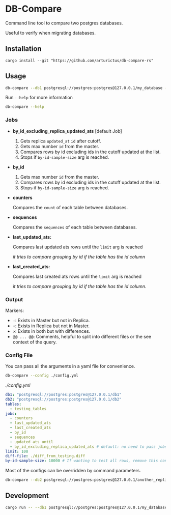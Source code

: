 # DB-Compare

Command line tool to compare two postgres databases.

Useful to verify when migrating databases.

## Installation

```shell
cargo install --git "https://github.com/arturictus/db-compare-rs"
```

## Usage

```sh
db-compare --db1 postgresql://postgres:postgres@127.0.0.1/my_database --db2 postgresql://postgres:postgres@[other]/my_database
```

Run `--help` for more information

```sh
db-compare --help
```

### Jobs

- **by_id_excluding_replica_updated_ats** [default Job]

  1. Gets replica `updated_at` `id` after cutoff.
  2. Gets max number `id` from the master.
  3. Compares rows by id excluding ids in the cutoff updated at the list.
  4. Stops if `by-id-sample-size` arg is reached.

- **by_id**

  1. Gets max number `id` from the master.
  2. Compares rows by id excluding ids in the cutoff updated at the list.
  3. Stops if `by-id-sample-size` arg is reached.

- **counters**

  Compares the `count` of each table between databases.

- **sequences**

  Compares the `sequences` of each table between databases.

- **last_updated_ats:**

  Compares last updated ats rows until the `limit` arg is reached

  _it tries to compare grouping by id if the table has the id column_

- **last_created_ats:**

  Compares last created ats rows until the `limit` arg is reached

  _it tries to compare grouping by id if the table has the id column._

### Output

Markers:

- `-`: Exists in Master but not in Replica.
- `+`: Exists in Replica but not in Master.
- `>`: Exists in both but with differences.
- `@@ ... @@`: Comments, helpful to split into different files or the see context of the query.

### Config File

You can pass all the arguments in a yaml file for convenience.

```sh
db-compare --config ./config.yml
```

_./config.yml_

```yaml
db1: "postgresql://postgres:postgres@127.0.0.1/db1"
db2: "postgresql://postgres:postgres@127.0.0.1/db2"
tables:
  - testing_tables
jobs:
  - counters
  - last_updated_ats
  - last_created_ats
  - by_id
  - sequences
  - updated_ats_until
  - by_id_excluding_replica_updated_ats # default: no need to pass jobs if only running this job
limit: 100
diff-file: ./diff_from_testing.diff
by-id-sample-size: 10000 # If wanting to test all rows, remove this config
```

Most of the configs can be overridden by command parameters.

```sh
db-compare --db2 postgresql://postgres:postgres@127.0.0.1/another_replica --limit 100 --diff-file ./tmp/another_replica.diff
```

## Development

```sh
cargo run -- --db1 postgresql://postgres:postgres@127.0.0.1/my_database --db2 postgresql://postgres:postgres@[other]/my_database
```
